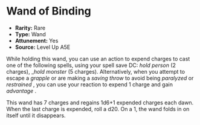 
# Wand of Binding

* **Rarity:** Rare
* **Type:** Wand
* **Attunement:** Yes
* **Source:** Level Up A5E


While holding this wand, you can use an action to expend charges to cast one of the following spells, using your spell save DC: _hold person_ (2 charges), __hold monster_ (5 charges). Alternatively, when you attempt to escape a _grapple_  or are making a _saving throw_  to avoid being _paralyzed_  or _restrained_ , you can use your reaction to expend 1 charge and gain _advantage_ .

This wand has 7 charges and regains 1d6+1 expended charges each dawn. When the last charge is expended, roll a d20\. On a 1, the wand folds in on itself until it disappears.
